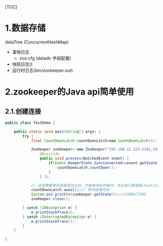 [TOC]



# 1.数据存储

dataTree (ConcurrentHashMap)



* 事物日志
  * zoo.cfg (datadir 字段配置)
* 快照日志()
* 运行时日志(bin/zookeeper.out)



# 2.zookeeper的Java api简单使用



## 2.1.创建连接

```Java
public class TestDemo {

    public static void main(String[] args) {
        try {
            final CountDownLatch countDownLatch=new CountDownLatch(1);

            ZooKeeper zooKeeper= new ZooKeeper("192.168.11.153:2181,192.168.11.154:2181,192.168.11.155:2181", 4000, new Watcher() {
                @Override
                public void process(WatchedEvent event) {
                    if(Event.KeeperState.SyncConnected==event.getState()){ //如果收到了服务端的响应事件，连接成功
                        countDownLatch.countDown();
                    }
                } });

            // 这里需要等待连接成功之后，才能做响应的操作，所以我们需要映入watch机制
            countDownLatch.await();// 等待连接完成
            System.out.println(zooKeeper.getState());//CONNECTING
            zooKeeper.close();

        } catch (IOException e) {
            e.printStackTrace();
        } catch (InterruptedException e) {
            e.printStackTrace();
        }
    }

}

```



